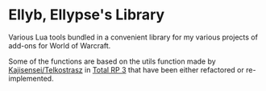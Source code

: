 # Ellyb, Ellypse's Library

Various Lua tools bundled in a convenient library for my various projects of add-ons for World of Warcraft.

Some of the functions are based on the utils function made by [Kajisensei/Telkostrasz](https://github.com/kajisensei) in [Total RP 3](https://github.com/Ellypse/Total-RP-3) that have been either refactored or re-implemented.
